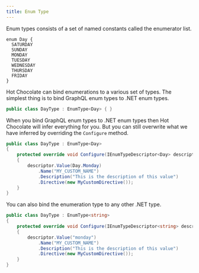 ```yaml
---
title: Enum Type
---
```


Enum types consists of a set of named constants called the enumerator list.

```sdl
enum Day {
  SATURDAY
  SUNDAY
  MONDAY
  TUESDAY
  WEDNESDAY
  THURSDAY
  FRIDAY
}
```

Hot Chocolate can bind enumerations to a various set of types. The simplest thing is to bind GraphQL enum types to .NET enum types.

```csharp
public class DayType : EnumType<Day> { }
```

When you bind GraphQL enum types to .NET enum types then Hot Chocolate will infer everything for you. But you can still overwrite what we have inferred by overriding the `Configure` method.

```csharp
public class DayType : EnumType<Day>
{
    protected override void Configure(IEnumTypeDescriptor<Day> descriptor)
    {
        descriptor.Value(Day.Monday)
            .Name("MY_CUSTOM_NAME")
            .Description("This is the description of this value")
            .Directive(new MyCustomDirective());
    }
}
```

You can also bind the enumeration type to any other .NET type.

```csharp
public class DayType : EnumType<string>
{
    protected override void Configure(IEnumTypeDescriptor<string> descriptor)
    {
        descriptor.Value("monday")
            .Name("MY_CUSTOM_NAME")
            .Description("This is the description of this value")
            .Directive(new MyCustomDirective());
    }
}
```
